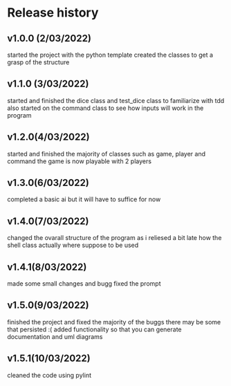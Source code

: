 Release history
========================

v1.0.0 (2/03/2022)
------------------------
started the project with the python template
created the classes to get a grasp of the structure 

v1.1.0 (3/03/2022)
------------------------
started and finished the dice class and test_dice class to familiarize with tdd
also started on the command class to see how inputs will work in the program

v1.2.0(4/03/2022)
------------------------
started and finished the majority of classes such as game, player and command
the game is now playable with 2 players

v1.3.0(6/03/2022)
------------------------
completed a basic ai but it will have to suffice for now 

v1.4.0(7/03/2022)
------------------------
changed the ovarall structure of the program as i reliesed a 
bit late how the shell class actually where suppose to be used

v1.4.1(8/03/2022)
------------------------
made some small changes and bugg fixed the prompt 

v1.5.0(9/03/2022)
------------------------
finished the project and fixed the majority of the buggs there may be some that persisted :(
added functionality so that you can generate documentation and uml diagrams

v1.5.1(10/03/2022)
------------------------
cleaned the code using pylint
